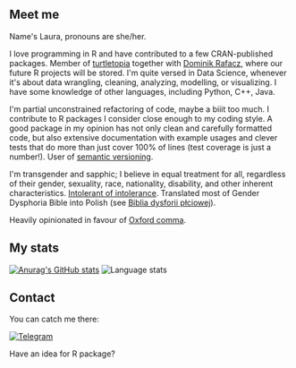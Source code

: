 <!--
**ErdaradunGaztea/ErdaradunGaztea** is a ✨ _special_ ✨ repository because its `README.md` (this file) appears on your GitHub profile.

Here are some ideas to get you started:

- 🔭 I’m currently working on ...
- 🌱 I’m currently learning ...
- 👯 I’m looking to collaborate on ...
- 🤔 I’m looking for help with ...
- 💬 Ask me about ...
- 📫 How to reach me: ...
- 😄 Pronouns: ...
- ⚡ Fun fact: ...
-->

## Meet me

Name's Laura, pronouns are she/her.

I love programming in R and have contributed to a few CRAN-published packages. Member of [turtletopia](https://github.com/turtletopia) together with [Dominik Rafacz](https://github.com/DominikRafacz), where our future R projects will be stored. I'm quite versed in Data Science, whenever it's about data wrangling, cleaning, analyzing, modelling, or visualizing. I have some knowledge of other languages, including Python, C++, Java.

I'm partial unconstrained refactoring of code, maybe a biiit too much. I contribute to R packages I consider close enough to my coding style. A good package in my opinion has not only clean and carefully formatted code, but also extensive documentation with example usages and clever tests that do more than just cover 100% of lines (test coverage is just a number!). User of [semantic versioning](https://semver.org).

I'm transgender and sapphic; I believe in equal treatment for all, regardless of their gender, sexuality, race, nationality, disability, and other inherent characteristics. [Intolerant of intolerance](https://en.wikipedia.org/wiki/Paradox_of_tolerance). Translated most of Gender Dysphoria Bible into Polish (see [Biblia dysforii płciowej](https://genderdysphoria.fyi/pl/)).

Heavily opinionated in favour of [Oxford comma](https://en.wikipedia.org/wiki/Serial_comma).

## My stats
[![Anurag's GitHub stats](https://github-readme-stats.vercel.app/api?username=ErdaradunGaztea&theme=github_dark)](https://github.com/anuraghazra/github-readme-stats)
![Language stats](https://github-readme-stats.vercel.app/api/top-langs/?username=ErdaradunGaztea&hide=html,tex,css&langs_count=8&layout=compact)

## Contact

You can catch me there:

[![Telegram](https://img.shields.io/badge/Telegram-2CA5E0?style=for-the-badge&logo=telegram&logoColor=white)](https://t.me/ErdaradunGaztea)

Have an idea for R package?
